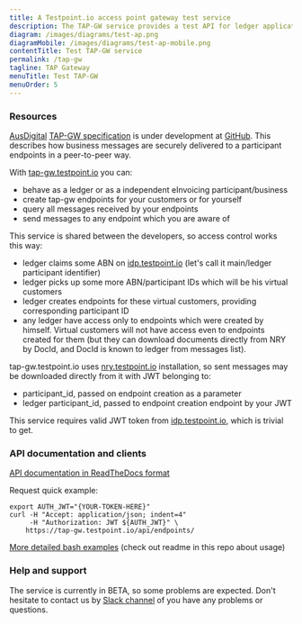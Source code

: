 ```yaml
---
title: A Testpoint.io access point gateway test service
description: The TAP-GW service provides a test API for ledger application vendors to test their access into the network.
diagram: /images/diagrams/test-ap.png
diagramMobile: /images/diagrams/test-ap-mobile.png
contentTitle: Test TAP-GW service
permalink: /tap-gw
tagline: TAP Gateway
menuTitle: Test TAP-GW
menuOrder: 5
---
```

### Resources

[AusDigital](http://ausdigital.org) [TAP-GW specification](http://ausdigital.org/specs/ausdigital-tap-gw/1.0/) is under development at [GitHub](https://github.com/ausdigital/ausdigital-tap/). This describes how business messages are securely delivered to a participant endpoints in a peer-to-peer way.

With [tap-gw.testpoint.io](tap-gw.testpoint.io) you can:
* behave as a ledger or as a independent eInvoicing participant/business
* create tap-gw endpoints for your customers or for yourself
* query all messages received by your endpoints
* send messages to any endpoint which you are aware of

This service is shared between the developers, so access control works this way:
* ledger claims some ABN on [idp.testpoint.io](idp.testpoint.io) (let's call it main/ledger participant identifier)
* ledger picks up some more ABN/participant IDs which will be his virtual customers
* ledger creates endpoints for these virtual customers, providing corresponding participant ID
* any ledger have access only to endpoints which were created by himself. Virtual customers will not have access even to endpoints created for them (but they can download documents directly from NRY by DocId, and DocId is known to ledger from messages list).

tap-gw.testpoint.io uses [nry.testpoint.io](nry.testpoint.io) installation, so sent messages may be downloaded directly from it with JWT belonging to:
* participant_id, passed on endpoint creation as a parameter
* ledger participant_id, passed to endpoint creation endpoint by your JWT

This service requires valid JWT token from [idp.testpoint.io](idp.testpoint.io), which is trivial to get.

### API documentation and clients

[API documentation in ReadTheDocs format](https://tap-gw.testpoint.io/api/docs/)

Request quick example:

```
export AUTH_JWT="{YOUR-TOKEN-HERE}"
curl -H "Accept: application/json; indent=4"
     -H "Authorization: JWT ${AUTH_JWT}" \
    https://tap-gw.testpoint.io/api/endpoints/
```

[More detailed bash examples](https://github.com/test-point/testpoint-tap-gw/tree/master/client-sh) (check out readme in this repo about usage)

### Help and support

The service is currently in BETA, so some problems are expected. Don't hesitate to contact us by [Slack channel](https://ausdigital.slack.com/messages/spec-tap/) of you have any problems or questions.

